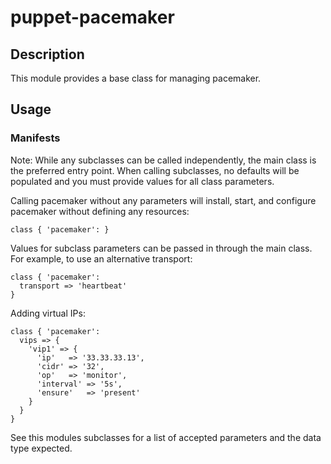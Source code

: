 # puppet-pacemaker

## Description
This module provides a base class for managing pacemaker.

## Usage
### Manifests
Note: While any subclasses can be called independently, the main class is the preferred entry point.
      When calling subclasses, no defaults will be populated and you must provide values for all class parameters.

Calling pacemaker without any parameters will install, start, and configure pacemaker without defining any resources:
  
    class { 'pacemaker': }

Values for subclass parameters can be passed in through the main class. For example, to use an alternative transport:
  
    class { 'pacemaker':
      transport => 'heartbeat'
    }

Adding virtual IPs:

    class { 'pacemaker':
      vips => {
        'vip1' => {
          'ip'   => '33.33.33.13',
          'cidr' => '32',
          'op'   => 'monitor',
          'interval' => '5s',
          'ensure'   => 'present'
        }
      }
    }

See this modules subclasses for a list of accepted parameters and the data type expected.
